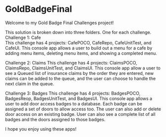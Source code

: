 # GoldBadgeFinal
Welcome to my Gold Badge Final Challenges project!

This solution is broken down into three folders.  One for each challenge.  
Challenge 1: Cafe  
  This challenge has 4 projects: CafePOCO, CafeRepo, CafeUnitTest, and CafeUI.  This console app allows a user to build out a menu for a cafe by adding menu items, deleting menu   items, and showing a completed menu.
 
Challenge 2:  Claims
  This challenge has 4 projects: ClaimsPOCO, ClaimsRepo, ClaimsUnitTest, and ClaimsUI.  This console app allow a user to see a Queued list of insurance claims by the order they are entered, new claims can be added to the queue, and the user can choose to handle the next claim in the queue.
  
Challenge 3:  Badges
  This challenge has 4 projects: BadgesPOCO, BadgesReop, BadgesUnitTest, and BadgesUI.  This console app allows a user to add door access badges to a database.  Each badge can be assigned a set of doors to allow access too.  The user can also add or delete door access on an existing badge.  User can also see a complete list of all badges and the doors assigned to those badges.  
  
  I hope you enjoy using these apps!
  
